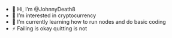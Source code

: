 - 👋 Hi, I’m @JohnnyDeath8
- 👀 I’m interested in cryptocurrency
- 🌱 I’m currently learning how to run nodes and do basic coding
- ⚡ Failing is okay quitting is not

<!---
JohnnyDeath8/JohnnyDeath8 is a ✨ special ✨ repository because its `README.md` (this file) appears on your GitHub profile.
You can click the Preview link to take a look at your changes.
--->
